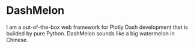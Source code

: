 # DashMelon
I am a out-of-the-box web framework for Plotly Dash development that is builded by pure Python. DashMelon sounds like a big watermelon in Chinese.
